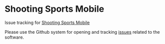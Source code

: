 Shooting Sports Mobile
======================

Issue tracking for [Shooting Sports Mobile](https://shootingsportsmobile.com)

Please use the Github system for opening and tracking [issues](https://github.com/jcriner-dev/shootingsportsmobileissues/issues) related to the software.
